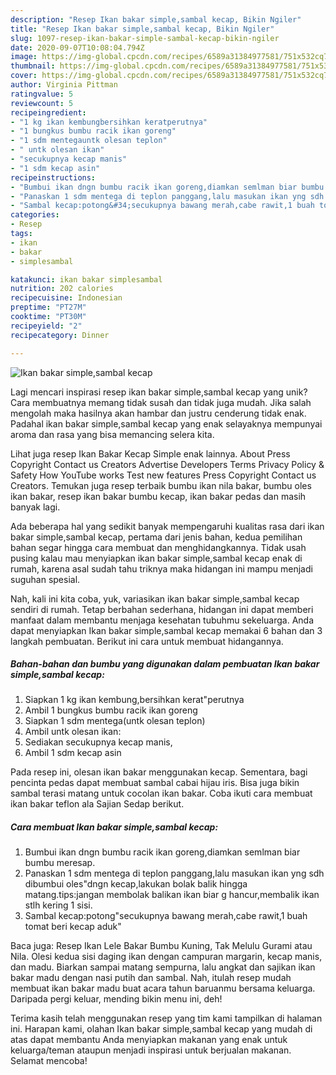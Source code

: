 ```yaml
---
description: "Resep Ikan bakar simple,sambal kecap, Bikin Ngiler"
title: "Resep Ikan bakar simple,sambal kecap, Bikin Ngiler"
slug: 1097-resep-ikan-bakar-simple-sambal-kecap-bikin-ngiler
date: 2020-09-07T10:08:04.794Z
image: https://img-global.cpcdn.com/recipes/6589a31384977581/751x532cq70/ikan-bakar-simplesambal-kecap-foto-resep-utama.jpg
thumbnail: https://img-global.cpcdn.com/recipes/6589a31384977581/751x532cq70/ikan-bakar-simplesambal-kecap-foto-resep-utama.jpg
cover: https://img-global.cpcdn.com/recipes/6589a31384977581/751x532cq70/ikan-bakar-simplesambal-kecap-foto-resep-utama.jpg
author: Virginia Pittman
ratingvalue: 5
reviewcount: 5
recipeingredient:
- "1 kg ikan kembungbersihkan keratperutnya"
- "1 bungkus bumbu racik ikan goreng"
- "1 sdm mentegauntk olesan teplon"
- " untk olesan ikan"
- "secukupnya kecap manis"
- "1 sdm kecap asin"
recipeinstructions:
- "Bumbui ikan dngn bumbu racik ikan goreng,diamkan semlman biar bumbu meresap."
- "Panaskan 1 sdm mentega di teplon panggang,lalu masukan ikan yng sdh dibumbui oles&#34;dngn kecap,lakukan bolak balik hingga matang.tips:jangan membolak balikan ikan biar g hancur,membalik ikan stlh kering 1 sisi."
- "Sambal kecap:potong&#34;secukupnya bawang merah,cabe rawit,1 buah tomat beri kecap aduk&#34;"
categories:
- Resep
tags:
- ikan
- bakar
- simplesambal

katakunci: ikan bakar simplesambal 
nutrition: 202 calories
recipecuisine: Indonesian
preptime: "PT27M"
cooktime: "PT30M"
recipeyield: "2"
recipecategory: Dinner

---
```



![Ikan bakar simple,sambal kecap](https://img-global.cpcdn.com/recipes/6589a31384977581/751x532cq70/ikan-bakar-simplesambal-kecap-foto-resep-utama.jpg)

Lagi mencari inspirasi resep ikan bakar simple,sambal kecap yang unik? Cara membuatnya memang tidak susah dan tidak juga mudah. Jika salah mengolah maka hasilnya akan hambar dan justru cenderung tidak enak. Padahal ikan bakar simple,sambal kecap yang enak selayaknya mempunyai aroma dan rasa yang bisa memancing selera kita.

Lihat juga resep Ikan Bakar Kecap Simple enak lainnya. About Press Copyright Contact us Creators Advertise Developers Terms Privacy Policy &amp; Safety How YouTube works Test new features Press Copyright Contact us Creators. Temukan juga resep terbaik bumbu ikan nila bakar, bumbu oles ikan bakar, resep ikan bakar bumbu kecap, ikan bakar pedas dan masih banyak lagi.

Ada beberapa hal yang sedikit banyak mempengaruhi kualitas rasa dari ikan bakar simple,sambal kecap, pertama dari jenis bahan, kedua pemilihan bahan segar hingga cara membuat dan menghidangkannya. Tidak usah pusing kalau mau menyiapkan ikan bakar simple,sambal kecap enak di rumah, karena asal sudah tahu triknya maka hidangan ini mampu menjadi suguhan spesial.


Nah, kali ini kita coba, yuk, variasikan ikan bakar simple,sambal kecap sendiri di rumah. Tetap berbahan sederhana, hidangan ini dapat memberi manfaat dalam membantu menjaga kesehatan tubuhmu sekeluarga. Anda dapat menyiapkan Ikan bakar simple,sambal kecap memakai 6 bahan dan 3 langkah pembuatan. Berikut ini cara untuk membuat hidangannya.

<!--inarticleads1-->

##### Bahan-bahan dan bumbu yang digunakan dalam pembuatan Ikan bakar simple,sambal kecap:

1. Siapkan 1 kg ikan kembung,bersihkan kerat&#34;perutnya
1. Ambil 1 bungkus bumbu racik ikan goreng
1. Siapkan 1 sdm mentega(untk olesan teplon)
1. Ambil  untk olesan ikan:
1. Sediakan secukupnya kecap manis,
1. Ambil 1 sdm kecap asin


Pada resep ini, olesan ikan bakar menggunakan kecap. Sementara, bagi pencinta pedas dapat membuat sambal cabai hijau iris. Bisa juga bikin sambal terasi matang untuk cocolan ikan bakar. Coba ikuti cara membuat ikan bakar teflon ala Sajian Sedap berikut. 

<!--inarticleads2-->

##### Cara membuat Ikan bakar simple,sambal kecap:

1. Bumbui ikan dngn bumbu racik ikan goreng,diamkan semlman biar bumbu meresap.
1. Panaskan 1 sdm mentega di teplon panggang,lalu masukan ikan yng sdh dibumbui oles&#34;dngn kecap,lakukan bolak balik hingga matang.tips:jangan membolak balikan ikan biar g hancur,membalik ikan stlh kering 1 sisi.
1. Sambal kecap:potong&#34;secukupnya bawang merah,cabe rawit,1 buah tomat beri kecap aduk&#34;


Baca juga: Resep Ikan Lele Bakar Bumbu Kuning, Tak Melulu Gurami atau Nila. Olesi kedua sisi daging ikan dengan campuran margarin, kecap manis, dan madu. Biarkan sampai matang sempurna, lalu angkat dan sajikan ikan bakar madu dengan nasi putih dan sambal. Nah, itulah resep mudah membuat ikan bakar madu buat acara tahun baruanmu bersama keluarga. Daripada pergi keluar, mending bikin menu ini, deh! 

Terima kasih telah menggunakan resep yang tim kami tampilkan di halaman ini. Harapan kami, olahan Ikan bakar simple,sambal kecap yang mudah di atas dapat membantu Anda menyiapkan makanan yang enak untuk keluarga/teman ataupun menjadi inspirasi untuk berjualan makanan. Selamat mencoba!
